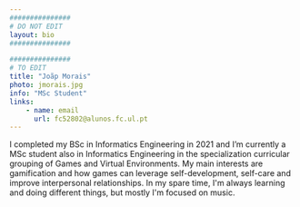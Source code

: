 ```yaml
---
###############
# DO NOT EDIT
layout: bio
###############

###############
# TO EDIT
title: "Joãp Morais"
photo: jmorais.jpg
info: "MSc Student"
links:
    - name: email
      url: fc52802@alunos.fc.ul.pt
---
```


I completed my BSc in Informatics Engineering in 2021 and I’m currently a MSc student also in Informatics Engineering in the specialization curricular grouping of Games and Virtual Environments. My main interests are gamification and how games can leverage self-development, self-care and improve interpersonal relationships. In my spare time, I'm always learning and doing different things, but mostly I'm focused on music.
